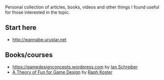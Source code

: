 Personal collection of articles, books, videos and other things I found useful for those interested in the topic.

## Start here
- http://wannabe.urustar.net

## Books/courses
- https://gamedesignconcepts.wordpress.com by [Ian Schreiber](https://twitter.com/IanSchreiber)
- [A Theory of Fun for Game Design](https://www.theoryoffun.com) by [Raph Koster](https://twitter.com/raphkoster)
